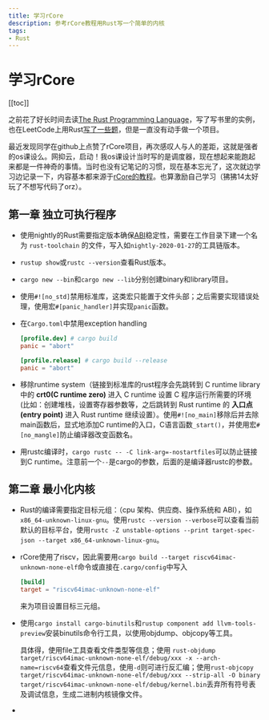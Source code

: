 ```yaml
---
title: 学习rCore
description: 参考rCore教程用Rust写一个简单的内核
tags: 
- Rust
---
```


# 学习rCore

[[toc]]

之前花了好长时间去读[The Rust Programming Language](https://doc.rust-lang.org/book/#the-rust-programming-language)，写了写书里的实例，也在LeetCode上用Rust[写了一些题](https://github.com/Forsworns/OJ_Diary)，但是一直没有动手做一个项目。

最近发现同学在github上点赞了rCore项目，再次感叹人与人的差距，这就是强者的os课设么。网抑云，启动！我os课设计当时写的是调度器，现在想起来能跑起来都是一件神奇的事情。当时也没有记笔记的习惯，现在基本忘光了，这次就边学习边记录一下，内容基本都来源于[rCore的教程](https://rcore-os.github.io/rCore_tutorial_doc/)。也算激励自己学习（狒狒14太好玩了不想写代码了orz）。

## 第一章 独立可执行程序

- 使用nightly的Rust需要指定版本确保[ABI](https://stackoverflow.com/questions/2171177/what-is-an-application-binary-interface-abi/2456882)稳定性，需要在工作目录下建一个名为 `rust-toolchain` 的文件，写入如`nightly-2020-01-27`的工具链版本。

- `rustup show`或`rustc --version`查看Rust版本。

- `cargo new --bin`和`cargo new --lib`分别创建binary和library项目。

- 使用`#![no_std]`禁用标准库，这类宏只能置于文件头部；之后需要实现错误处理，使用宏`#[panic_handler]`并实现`panic`函数。

- 在`Cargo.toml`中禁用exception handling

  ```toml
  [profile.dev] # cargo build
  panic = "abort"
  
  [profile.release] # cargo build --release
  panic = "abort"
  ```

- 移除runtime system（链接到标准库的rust程序会先跳转到 C runtime library 中的 **crt0(C runtime zero)** 进入 C runtime 设置 C 程序运行所需要的环境(比如：创建堆栈，设置寄存器参数等，之后跳转到 Rust runtime 的 **入口点(entry point)** 进入 Rust runtime 继续设置）。使用`#![no_main]`移除后并去除main函数后，显式地添加C runtime的入口，C语言函数`_start()`，并使用宏`#[no_mangle]`防止编译器改变函数名。

- 用rustc编译时，`cargo rustc -- -C link-arg=-nostartfiles`可以防止链接到C runtime。注意前一个`--`是cargo的参数，后面的是编译器rustc的参数。

## 第二章 最小化内核

- Rust的编译需要指定目标元组：（cpu 架构、供应商、操作系统和 ABI），如`x86_64-unknown-linux-gnu`。使用`rustc --version --verbose`可以查看当前默认的目标平台，使用`rustc -Z unstable-options --print target-spec-json --target x86_64-unknown-linux-gnu`。

- rCore使用了riscv，因此需要用`cargo build --target riscv64imac-unknown-none-elf`命令或直接在`.cargo/config`中写入

    ```toml
    [build]
    target = "riscv64imac-unknown-none-elf"
    ```
    
    来为项目设置目标三元组。
    
- 使用`cargo install cargo-binutils`和`rustup component add llvm-tools-preview`安装binutils命令行工具，以使用objdump、objcopy等工具。

    具体得，使用file工具查看文件类型等信息；使用 `rust-objdump target/riscv64imac-unknown-none-elf/debug/xxx -x --arch-name=riscv64`查看文件元信息，使用`-d`则可进行反汇编；使用`rust-objcopy target/riscv64imac-unknown-none-elf/debug/xxx --strip-all -O binary target/riscv64imac-unknown-none-elf/debug/kernel.bin`丢弃所有符号表及调试信息，生成二进制内核镜像文件。

- 



